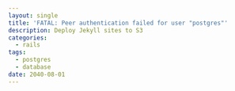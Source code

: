 ```yaml
---
layout: single
title: 'FATAL: Peer authentication failed for user "postgres"'
description: Deploy Jekyll sites to S3
categories:
  - rails
tags:
  - postgres
  - database
date: 2040-08-01
---
```


